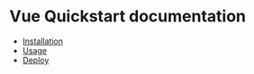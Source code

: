 # Vue Quickstart documentation

- [Installation](installation.md)
- [Usage](usage.md)
- [Deploy](deploy.md)
